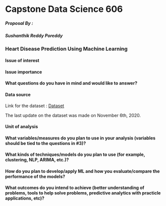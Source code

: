 # Capstone Data Science 606 
##### Proposal By :
##### Sushanthik Reddy Poreddy
### Heart Disease Prediction Using Machine Learning

#### Issue of interest

#### Issue importance

#### What questions do you have in mind and would like to answer?

#### Data source 

Link for the dataset : [Dataset](https://ieee-dataport.org/open-access/heart-disease-dataset-comprehensive)

The last update on the dataset was made on November 6th, 2020.


#### Unit of analysis

#### What variables/measures do you plan to use in your analysis (variables should be tied to the questions in #3)?

#### What kinds of techniques/models do you plan to use (for example, clustering, NLP, ARIMA, etc.)?
#### How do you plan to develop/apply ML and how you evaluate/compare the performance of the models?
#### What outcomes do you intend to achieve (better understanding of problems, tools to help solve problems, predictive analytics with practicle applications, etc)?
